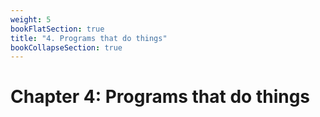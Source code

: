 ```yaml
---
weight: 5
bookFlatSection: true
title: "4. Programs that do things"
bookCollapseSection: true
---
```


# Chapter 4: Programs that do things
